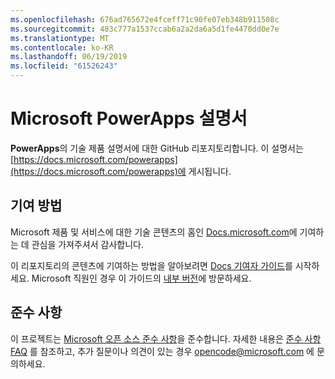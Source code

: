 ```yaml
---
ms.openlocfilehash: 676ad765672e4fceff71c90fe07eb348b911508c
ms.sourcegitcommit: 483c777a1537ccab6a2a2da6a5d1fe4470dd0e7e
ms.translationtype: MT
ms.contentlocale: ko-KR
ms.lasthandoff: 06/19/2019
ms.locfileid: "61526243"
---
```

# <a name="microsoft-powerapps-documentation"></a>Microsoft PowerApps 설명서

**PowerApps**의 기술 제품 설명서에 대한 GitHub 리포지토리합니다. 이 설명서는 [https://docs.microsoft.com/powerapps](https://docs.microsoft.com/powerapps)에 게시됩니다.

## <a name="how-to-contribute"></a>기여 방법

Microsoft 제품 및 서비스에 대한 기술 콘텐츠의 홈인 [Docs.microsoft.com](https://docs.microsoft.com/)에 기여하는 데 관심을 가져주셔서 감사합니다.

이 리포지토리의 콘텐츠에 기여하는 방법을 알아보려면 [Docs 기여자 가이드](https://docs.microsoft.com/contribute)를 시작하세요. Microsoft 직원인 경우 이 가이드의 [내부 버전](https://aka.ms/docsguidescontribute)에 방문하세요.

## <a name="code-of-conduct"></a>준수 사항

이 프로젝트는 [Microsoft 오픈 소스 준수 사항](https://opensource.microsoft.com/codeofconduct/)을 준수합니다. 자세한 내용은 [준수 사항 FAQ](https://opensource.microsoft.com/codeofconduct/faq/) 를 참조하고, 추가 질문이나 의견이 있는 경우 [opencode@microsoft.com](mailto:opencode@microsoft.com) 에 문의하세요.